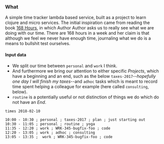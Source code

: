 
### What
A simple time tracker lambda based service, built as a project to learn clojure and micro services. The initial inspiration came from reading the book [168 Hours](https://link-to-168-hours-book), in which Author Author asks us to really see what we are doing with our time. There are 168 hours in a week and her claim is that although we feel we never have enough time, journaling what we do is a means to bullshit test ourselves.

#### Input data
* We split our time between `personal` and `work` I think. 
* And furthermore we bring our attention to either specific *Projects*, which have a beginning and an end, such as the below `taxes-2017`--_hopefully one day I will finish my taxes_--and `adhoc` tasks which is meant to record time spent helping a colleague for example (here called `consulting`, below). 
* `routine` is a potentially useful or not distinction of things we do which do not have an *End*.
```
times 2018-02-10

10:00 - 10:30 ; personal ; taxes-2017 ; plan ; just starting out
10:30 - 11:05 ; personal ; routine ; yoga
11:35 - 12:20 ; work ; WRK-345-bugfix-foo ; code
12:20 - 13:05 ; work ; adhoc ; consulting 
13:05 - 13:35 ;  work ; WRK-345-bugfix-foo ; code
```

